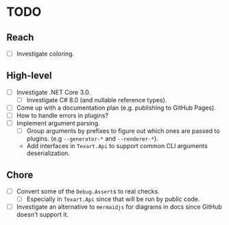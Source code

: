# TODO

## Reach

- [ ] Investigate coloring.

## High-level

- [ ] Investigate .NET Core 3.0.
  - [ ] Investigate C# 8.0 (and nullable reference types).
- [ ] Come up with a documentation plan (e.g. publishing to GitHub Pages).
- [ ] How to handle errors in plugins?
- [ ] Implement argument parsing.
  - [ ] Group arguments by prefixes to figure out which ones are passed to plugins. (e.g `--generator-*` and `--renderer-*`).
  - Add interfaces in `Texart.Api` to support common CLI arguments deserialization.

## Chore

- [ ] Convert some of the `Debug.Assert`s to real checks.
  - [ ] Especially in `Texart.Api` since that will be run by public code.
- [ ] Investigate an alternative to `mermaidjs` for diagrams in docs since GitHub doesn't support it.
